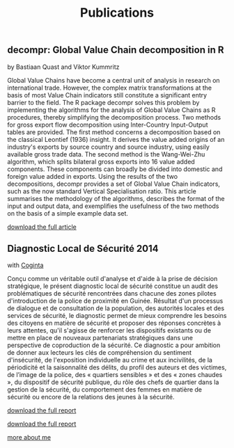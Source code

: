 ﻿---
layout: page
title: Publications
image:
  feature: sample-image-3.jpg
  credit: WeGraphics
  creditlink: http://wegraphics.net/downloads/free-ultimate-blurred-background-pack/
---

decompr: Global Value Chain decomposition in R
----------------------------------------------
by Bastiaan Quast and Viktor Kummritz

Global Value Chains have become a central unit of analysis in research on
international trade. However, the complex matrix transformations at the basis of most
Value Chain indicators still constitute a significant entry barrier to the field. The R
package decompr solves this problem by implementing the algorithms for the analysis
of Global Value Chains as R procedures, thereby simplifying the decomposition
process. Two methods for gross export flow decomposition using Inter-Country
Input-Output tables are provided. The first method concerns a decomposition based
on the classical Leontief (1936) insight. It derives the value added origins of an
industry's exports by source country and source industry, using easily available gross
trade data. The second method is the Wang-Wei-Zhu algorithm, which splits bilateral
gross exports into 16 value added components. These components can broadly be
divided into domestic and foreign value added in exports. Using the results of the two
decompositions, decompr provides a set of Global Value Chain indicators, such as the
now standard Vertical Specialisation ratio. This article summarises the methodology
of the algorithms, describes the format of the input and output data, and exemplifies
the usefulness of the two methods on the basis of a simple example data set.

[download the full article](http://graduateinstitute.ch/files/live/sites/iheid/files/sites/ctei/shared/CTEI/working_papers/CTEI-2015-01_Quast,%20Kummritz.pdf)


Diagnostic Local de Sécurité 2014
---------------------------------------
with [Coginta](http://www.coginta.org/fr)

Conçu comme un véritable outil d'analyse et d'aide à la prise de décision stratégique, le présent
diagnostic local de sécurité constitue un audit des problématiques de sécurité rencontrées dans
chacune des zones pilotes d'introduction de la police de proximité en Guinée. Résultat d'un processus
de dialogue et de consultation de la population, des autorités locales et des services de sécurité, le
diagnostic permet de mieux comprendre les besoins des citoyens en matière de sécurité et proposer
des réponses concrètes à leurs attentes, qu'il s'agisse de renforcer les dispositifs existants ou de mettre
en place de nouveaux partenariats stratégiques dans une perspective de coproduction de la sécurité.
Ce diagnostic a pour ambition de donner aux lecteurs les clés de compréhension du sentiment
d'insécurité, de l'exposition individuelle au crime et aux incivilités, de la périodicité et la saisonnalité des
délits, du profil des auteurs et des victimes, de l’image de la police, des « quartiers sensibles » et des
« zones chaudes », du dispositif de sécurité publique, du rôle des chefs de quartier dans la gestion de la
sécurité, du comportement des femmes en matière de sécurité ou encore de la relations des jeunes à la
sécurité.


[download the full report](http://www.coginta.org/uploads/documents/8f53340bc6bda5e6a44a9f5697da31f0ed0e9021.pdf)




[download the full report](http://www.geneve.ch/police/doc/statistiques/diagnostic-local-securite-2013.pdf)




[more about me](/about)